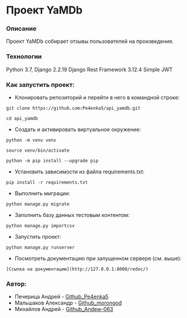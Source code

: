 # Проект YaMDb
### Описание
Проект YaMDb собирает отзывы пользователей на произведения.
### Технологии
Python 3.7,
Django 2.2.19
Django Rest Framework 3.12.4
Simple JWT
### Как запустить проект:
- Клонировать репозиторий и перейти в него в командной строке:

```git clone https://github.com:Pe4enka5/api_yamdb.git```

```cd api_yamdb```

- Cоздать и активировать виртуальное окружение:

```python -m venv venv```

```source venv/bin/activate```

```python -m pip install --upgrade pip```

- Установить зависимости из файла requirements.txt:

```pip install -r requirements.txt```

- Выполнить миграции:

```python manage.py migrate```

- Заполнить базу данных тестовым контентом:

```python manage.py importcsv```

- Запустить проект:

```python manage.py runserver```

- Посмотреть документацию при запущенном сервере (см. выше):

```[Ссылка на документацию](http://127.0.0.1:8000/redoc/)```

### Автор:
- Печерица Андрей - [Github_Pe4enka5](https://github.com/Pe4enka5)
- Мальшаков Александр - [Github_morongod](https://github.com/morongod)
- Михайлов Андрей - [Github_Andew-063](https://github.com/Andew-063)